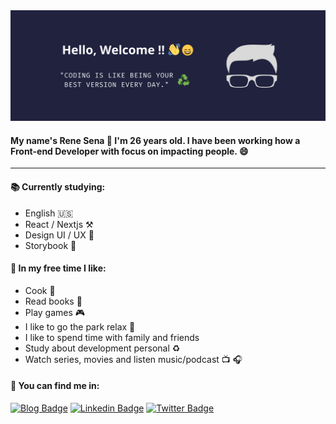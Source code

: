 <img src="background_profile.png">

#### My name's Rene Sena 🤙 I'm 26 years old. I have been working how a Front-end Developer with focus on impacting people. 😄

<hr />

#### :books: Currently studying:

- English :us: 
- React / Nextjs :hammer_and_pick:
- Design UI / UX :art:
- Storybook :book:

#### :palm_tree: In my free time I like:

- Cook :bread:
- Read books :book:
- Play games :video_game:
- I like to go the park relax :deciduous_tree:
- I like to spend time with family and friends
- Study about development personal :recycle:
- Watch series, movies and listen music/podcast :tv: :headphones:

#### :triangular_flag_on_post: You can find me in:
[![Blog Badge](https://img.shields.io/badge/Blog-renesena.com.br-black)](https://renesena.com.br/blog)
[![Linkedin Badge](https://img.shields.io/badge/-LinkedIn-blue?style=flat-square&logo=Linkedin&logoColor=white&link=https://br.linkedin.com/in/rene-sena)](https://br.linkedin.com/in/rene-sena)
[![Twitter Badge](https://img.shields.io/badge/-Twitter-1ca0f1?style=flat-square&labelColor=1ca0f1&logo=twitter&logoColor=white&link=https://twitter.com/sleeperU_U)](https://twitter.com/sleeperU_U)


<!--
**ReneSena/ReneSena** is a ✨ _special_ ✨ repository because its `README.md` (this file) appears on your GitHub profile.

Here are some ideas to get you started:

- 🔭 I’m currently working on ...
- 🌱 I’m currently learning ...
- 👯 I’m looking to collaborate on ...
- 🤔 I’m looking for help with ...
- 💬 Ask me about ...
- 📫 How to reach me: ...
- 😄 Pronouns: ...
- ⚡ Fun fact: ...
-->
